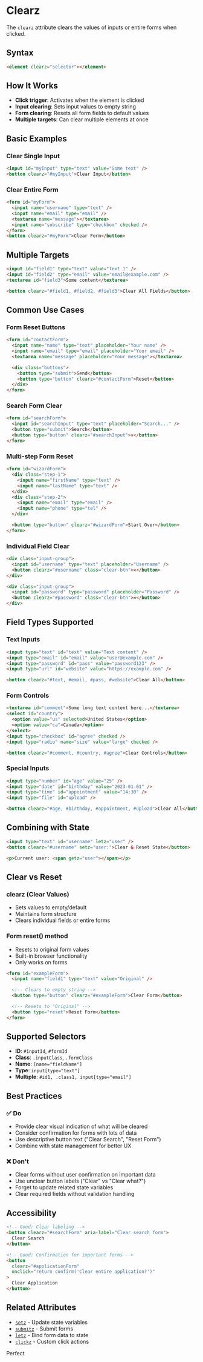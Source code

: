 # Clearz

The `clearz` attribute clears the values of inputs or entire forms when clicked.

## Syntax

```html
<element clearz="selector"></element>
```

## How It Works

- **Click trigger**: Activates when the element is clicked
- **Input clearing**: Sets input values to empty string
- **Form clearing**: Resets all form fields to default values
- **Multiple targets**: Can clear multiple elements at once

## Basic Examples

### Clear Single Input

```html
<input id="myInput" type="text" value="Some text" />
<button clearz="#myInput">Clear Input</button>
```

### Clear Entire Form

```html
<form id="myForm">
  <input name="username" type="text" />
  <input name="email" type="email" />
  <textarea name="message"></textarea>
  <input name="subscribe" type="checkbox" checked />
</form>
<button clearz="#myForm">Clear Form</button>
```

## Multiple Targets

```html
<input id="field1" type="text" value="Text 1" />
<input id="field2" type="email" value="email@example.com" />
<textarea id="field3">Some content</textarea>

<button clearz="#field1, #field2, #field3">Clear All Fields</button>
```

## Common Use Cases

### Form Reset Buttons

```html
<form id="contactForm">
  <input name="name" type="text" placeholder="Your name" />
  <input name="email" type="email" placeholder="Your email" />
  <textarea name="message" placeholder="Your message"></textarea>

  <div class="buttons">
    <button type="submit">Send</button>
    <button type="button" clearz="#contactForm">Reset</button>
  </div>
</form>
```

### Search Form Clear

```html
<form id="searchForm">
  <input id="searchInput" type="text" placeholder="Search..." />
  <button type="submit">Search</button>
  <button type="button" clearz="#searchInput">✕</button>
</form>
```

### Multi-step Form Reset

```html
<form id="wizardForm">
  <div class="step-1">
    <input name="firstName" type="text" />
    <input name="lastName" type="text" />
  </div>
  <div class="step-2">
    <input name="email" type="email" />
    <input name="phone" type="tel" />
  </div>

  <button type="button" clearz="#wizardForm">Start Over</button>
</form>
```

### Individual Field Clear

```html
<div class="input-group">
  <input id="username" type="text" placeholder="Username" />
  <button clearz="#username" class="clear-btn">✕</button>
</div>

<div class="input-group">
  <input id="password" type="password" placeholder="Password" />
  <button clearz="#password" class="clear-btn">✕</button>
</div>
```

## Field Types Supported

### Text Inputs

```html
<input type="text" id="text" value="Text content" />
<input type="email" id="email" value="user@example.com" />
<input type="password" id="pass" value="password123" />
<input type="url" id="website" value="https://example.com" />

<button clearz="#text, #email, #pass, #website">Clear All</button>
```

### Form Controls

```html
<textarea id="comment">Some long text content here...</textarea>
<select id="country">
  <option value="us" selected>United States</option>
  <option value="ca">Canada</option>
</select>
<input type="checkbox" id="agree" checked />
<input type="radio" name="size" value="large" checked />

<button clearz="#comment, #country, #agree">Clear Controls</button>
```

### Special Inputs

```html
<input type="number" id="age" value="25" />
<input type="date" id="birthday" value="2023-01-01" />
<input type="time" id="appointment" value="14:30" />
<input type="file" id="upload" />

<button clearz="#age, #birthday, #appointment, #upload">Clear All</button>
```

## Combining with State

```html
<input type="text" id="username" letz="user" />
<button clearz="#username" setz="user:">Clear & Reset State</button>

<p>Current user: <span getz="user"></span></p>
```

## Clear vs Reset

### clearz (Clear Values)

- Sets values to empty/default
- Maintains form structure
- Clears individual fields or entire forms

### Form reset() method

- Resets to original form values
- Built-in browser functionality
- Only works on forms

```html
<form id="exampleForm">
  <input name="field1" type="text" value="Original" />

  <!-- Clears to empty string -->
  <button type="button" clearz="#exampleForm">Clear Form</button>

  <!-- Resets to "Original" -->
  <button type="reset">Reset Form</button>
</form>
```

## Supported Selectors

- **ID**: `#inputId`, `#formId`
- **Class**: `.inputClass`, `.formClass`
- **Name**: `[name="fieldName"]`
- **Type**: `input[type="text"]`
- **Multiple**: `#id1, .class1, input[type="email"]`

## Best Practices

### ✅ Do

- Provide clear visual indication of what will be cleared
- Consider confirmation for forms with lots of data
- Use descriptive button text ("Clear Search", "Reset Form")
- Combine with state management for better UX

### ❌ Don't

- Clear forms without user confirmation on important data
- Use unclear button labels ("Clear" vs "Clear what?")
- Forget to update related state variables
- Clear required fields without validation handling

## Accessibility

```html
<!-- Good: Clear labeling -->
<button clearz="#searchForm" aria-label="Clear search form">
  Clear Search
</button>

<!-- Good: Confirmation for important forms -->
<button
  clearz="#applicationForm"
  onclick="return confirm('Clear entire application?')"
>
  Clear Application
</button>
```

## Related Attributes

- [`setz`](../Variables/set.md) - Update state variables
- [`submitz`](./submit.md) - Submit forms
- [`letz`](../Variables/let.md) - Bind form data to state
- [`clickz`](../Events/click.md) - Custom click actions

Perfect
